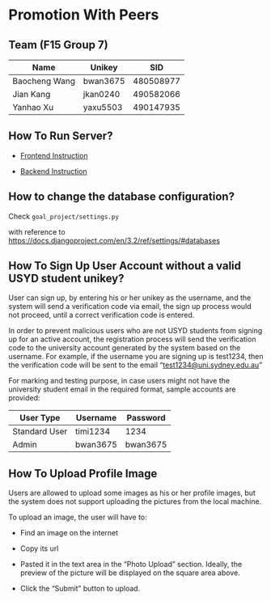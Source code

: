 # Promotion With Peers

## Team (F15 Group 7)

| Name | Unikey | SID |
| ---- | ---- | ---- |
| Baocheng Wang | bwan3675 | 480508977 |
| Jian Kang | jkan0240 | 490582066 |
| Yanhao Xu | yaxu5503 | 490147935 |


## How To Run Server?

* [Frontend Instruction](/frontend/README.md)

* [Backend Instruction](/backend/README.md)


## How to change the database configuration?

Check `goal_project/settings.py`

with reference to https://docs.djangoproject.com/en/3.2/ref/settings/#databases

## How To Sign Up User Account without a valid USYD student unikey?
User can sign up, by entering his or her unikey as the username, and the system will send a verification code via email, the sign up process would not proceed, until a correct verification code is entered.

In order to prevent malicious users who are not USYD students from signing up for an active account, the registration process will send the verification code to the university account generated by the system based on the username. For example, if the username you are signing up is test1234, then the verification code will be sent to the email “test1234@uni.sydney.edu.au”

For marking and testing purpose, in case users might not have the university student email in the required format, 
sample accounts are provided:

  | User Type | Username | Password |
  | ---- | ---- | ---- |
  | Standard User | timi1234 | 1234 |
  | Admin | bwan3675 | bwan3675 |


## How To Upload Profile Image

Users are allowed to upload some images as his or her profile images, but the system does not support uploading the pictures from the local machine.

To upload an image, the user will have to:

* Find an image on the internet

* Copy its url

* Pasted it in the text area in the “Photo Upload” section. Ideally, the preview of the picture will be displayed on the square area above.

* Click the “Submit” button to upload.

